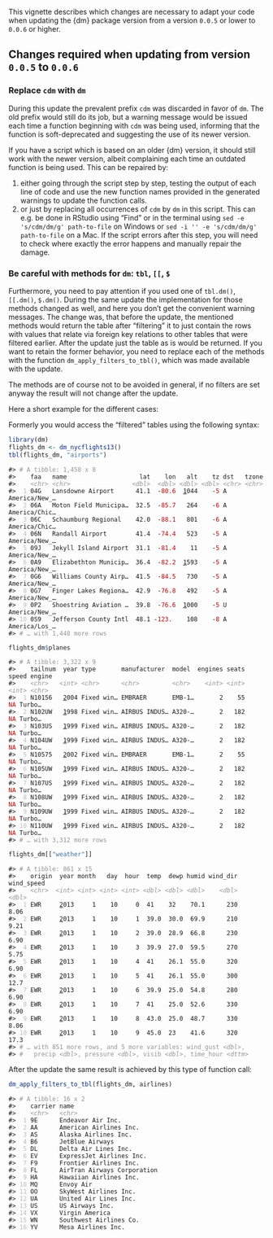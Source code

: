 This vignette describes which changes are necessary to adapt your code
when updating the {dm} package version from a version `0.0.5` or lower
to `0.0.6` or higher.

Changes required when updating from version `0.0.5` to `0.0.6`
--------------------------------------------------------------

### Replace `cdm` with `dm`

During this update the prevalent prefix `cdm` was discarded in favor of
`dm`. The old prefix would still do its job, but a warning message would
be issued each time a function beginning with `cdm` was being used,
informing that the function is soft-deprecated and suggesting the use of
its newer version.

If you have a script which is based on an older {dm} version, it should
still work with the newer version, albeit complaining each time an
outdated function is being used. This can be repaired by:

1.  either going through the script step by step, testing the output of
    each line of code and use the new function names provided in the
    generated warnings to update the function calls.
2.  or just by replacing all occurrences of `cdm` by `dm` in this
    script. This can e.g. be done in RStudio using “Find” or in the
    terminal using `sed -e 's/cdm/dm/g' path-to-file` on Windows or
    `sed -i '' -e 's/cdm/dm/g' path-to-file` on a Mac. If the script
    errors after this step, you will need to check where exactly the
    error happens and manually repair the damage.

### Be careful with methods for `dm`: `tbl`, `[[`, `$`

Furthermore, you need to pay attention if you used one of `tbl.dm()`,
`[[.dm()`, `$.dm()`. During the same update the implementation for those
methods changed as well, and here you don’t get the convenient warning
messages. The change was, that before the update, the mentioned methods
would return the table after “filtering” it to just contain the rows
with values that relate via foreign key relations to other tables that
were filtered earlier. After the update just the table as is would be
returned. If you want to retain the former behavior, you need to replace
each of the methods with the function `dm_apply_filters_to_tbl()`, which
was made available with the update.

The methods are of course not to be avoided in general, if no filters
are set anyway the result will not change after the update.

Here a short example for the different cases:

Formerly you would access the “filtered” tables using the following
syntax:

``` r
library(dm)
flights_dm <- dm_nycflights13()
tbl(flights_dm, "airports")
```

<PRE class="fansi fansi-output"><CODE>#&gt; <span style='color: #949494;'># A tibble: 1,458 x 8</span><span>
#&gt;    faa   name                    lat    lon   alt    tz dst   tzone        
#&gt;    </span><span style='color: #949494;font-style: italic;'>&lt;chr&gt;</span><span> </span><span style='color: #949494;font-style: italic;'>&lt;chr&gt;</span><span>                 </span><span style='color: #949494;font-style: italic;'>&lt;dbl&gt;</span><span>  </span><span style='color: #949494;font-style: italic;'>&lt;dbl&gt;</span><span> </span><span style='color: #949494;font-style: italic;'>&lt;dbl&gt;</span><span> </span><span style='color: #949494;font-style: italic;'>&lt;dbl&gt;</span><span> </span><span style='color: #949494;font-style: italic;'>&lt;chr&gt;</span><span> </span><span style='color: #949494;font-style: italic;'>&lt;chr&gt;</span><span>        
#&gt; </span><span style='color: #BCBCBC;'> 1</span><span> 04G   Lansdowne Airport      41.1  -</span><span style='color: #BB0000;'>80.6</span><span>  </span><span style='text-decoration: underline;'>1</span><span>044    -</span><span style='color: #BB0000;'>5</span><span> A     America/New_…
#&gt; </span><span style='color: #BCBCBC;'> 2</span><span> 06A   Moton Field Municipa…  32.5  -</span><span style='color: #BB0000;'>85.7</span><span>   264    -</span><span style='color: #BB0000;'>6</span><span> A     America/Chic…
#&gt; </span><span style='color: #BCBCBC;'> 3</span><span> 06C   Schaumburg Regional    42.0  -</span><span style='color: #BB0000;'>88.1</span><span>   801    -</span><span style='color: #BB0000;'>6</span><span> A     America/Chic…
#&gt; </span><span style='color: #BCBCBC;'> 4</span><span> 06N   Randall Airport        41.4  -</span><span style='color: #BB0000;'>74.4</span><span>   523    -</span><span style='color: #BB0000;'>5</span><span> A     America/New_…
#&gt; </span><span style='color: #BCBCBC;'> 5</span><span> 09J   Jekyll Island Airport  31.1  -</span><span style='color: #BB0000;'>81.4</span><span>    11    -</span><span style='color: #BB0000;'>5</span><span> A     America/New_…
#&gt; </span><span style='color: #BCBCBC;'> 6</span><span> 0A9   Elizabethton Municip…  36.4  -</span><span style='color: #BB0000;'>82.2</span><span>  </span><span style='text-decoration: underline;'>1</span><span>593    -</span><span style='color: #BB0000;'>5</span><span> A     America/New_…
#&gt; </span><span style='color: #BCBCBC;'> 7</span><span> 0G6   Williams County Airp…  41.5  -</span><span style='color: #BB0000;'>84.5</span><span>   730    -</span><span style='color: #BB0000;'>5</span><span> A     America/New_…
#&gt; </span><span style='color: #BCBCBC;'> 8</span><span> 0G7   Finger Lakes Regiona…  42.9  -</span><span style='color: #BB0000;'>76.8</span><span>   492    -</span><span style='color: #BB0000;'>5</span><span> A     America/New_…
#&gt; </span><span style='color: #BCBCBC;'> 9</span><span> 0P2   Shoestring Aviation …  39.8  -</span><span style='color: #BB0000;'>76.6</span><span>  </span><span style='text-decoration: underline;'>1</span><span>000    -</span><span style='color: #BB0000;'>5</span><span> U     America/New_…
#&gt; </span><span style='color: #BCBCBC;'>10</span><span> 0S9   Jefferson County Intl  48.1 -</span><span style='color: #BB0000;'>123.</span><span>    108    -</span><span style='color: #BB0000;'>8</span><span> A     America/Los_…
#&gt; </span><span style='color: #949494;'># … with 1,448 more rows</span><span>
</span></CODE></PRE>

``` r
flights_dm$planes
```

<PRE class="fansi fansi-output"><CODE>#&gt; <span style='color: #949494;'># A tibble: 3,322 x 9</span><span>
#&gt;    tailnum  year type       manufacturer  model  engines seats speed engine
#&gt;    </span><span style='color: #949494;font-style: italic;'>&lt;chr&gt;</span><span>   </span><span style='color: #949494;font-style: italic;'>&lt;int&gt;</span><span> </span><span style='color: #949494;font-style: italic;'>&lt;chr&gt;</span><span>      </span><span style='color: #949494;font-style: italic;'>&lt;chr&gt;</span><span>         </span><span style='color: #949494;font-style: italic;'>&lt;chr&gt;</span><span>    </span><span style='color: #949494;font-style: italic;'>&lt;int&gt;</span><span> </span><span style='color: #949494;font-style: italic;'>&lt;int&gt;</span><span> </span><span style='color: #949494;font-style: italic;'>&lt;int&gt;</span><span> </span><span style='color: #949494;font-style: italic;'>&lt;chr&gt;</span><span> 
#&gt; </span><span style='color: #BCBCBC;'> 1</span><span> N10156   </span><span style='text-decoration: underline;'>2</span><span>004 Fixed win… EMBRAER       EMB-1…       2    55    </span><span style='color: #BB0000;'>NA</span><span> Turbo…
#&gt; </span><span style='color: #BCBCBC;'> 2</span><span> N102UW   </span><span style='text-decoration: underline;'>1</span><span>998 Fixed win… AIRBUS INDUS… A320-…       2   182    </span><span style='color: #BB0000;'>NA</span><span> Turbo…
#&gt; </span><span style='color: #BCBCBC;'> 3</span><span> N103US   </span><span style='text-decoration: underline;'>1</span><span>999 Fixed win… AIRBUS INDUS… A320-…       2   182    </span><span style='color: #BB0000;'>NA</span><span> Turbo…
#&gt; </span><span style='color: #BCBCBC;'> 4</span><span> N104UW   </span><span style='text-decoration: underline;'>1</span><span>999 Fixed win… AIRBUS INDUS… A320-…       2   182    </span><span style='color: #BB0000;'>NA</span><span> Turbo…
#&gt; </span><span style='color: #BCBCBC;'> 5</span><span> N10575   </span><span style='text-decoration: underline;'>2</span><span>002 Fixed win… EMBRAER       EMB-1…       2    55    </span><span style='color: #BB0000;'>NA</span><span> Turbo…
#&gt; </span><span style='color: #BCBCBC;'> 6</span><span> N105UW   </span><span style='text-decoration: underline;'>1</span><span>999 Fixed win… AIRBUS INDUS… A320-…       2   182    </span><span style='color: #BB0000;'>NA</span><span> Turbo…
#&gt; </span><span style='color: #BCBCBC;'> 7</span><span> N107US   </span><span style='text-decoration: underline;'>1</span><span>999 Fixed win… AIRBUS INDUS… A320-…       2   182    </span><span style='color: #BB0000;'>NA</span><span> Turbo…
#&gt; </span><span style='color: #BCBCBC;'> 8</span><span> N108UW   </span><span style='text-decoration: underline;'>1</span><span>999 Fixed win… AIRBUS INDUS… A320-…       2   182    </span><span style='color: #BB0000;'>NA</span><span> Turbo…
#&gt; </span><span style='color: #BCBCBC;'> 9</span><span> N109UW   </span><span style='text-decoration: underline;'>1</span><span>999 Fixed win… AIRBUS INDUS… A320-…       2   182    </span><span style='color: #BB0000;'>NA</span><span> Turbo…
#&gt; </span><span style='color: #BCBCBC;'>10</span><span> N110UW   </span><span style='text-decoration: underline;'>1</span><span>999 Fixed win… AIRBUS INDUS… A320-…       2   182    </span><span style='color: #BB0000;'>NA</span><span> Turbo…
#&gt; </span><span style='color: #949494;'># … with 3,312 more rows</span><span>
</span></CODE></PRE>

``` r
flights_dm[["weather"]]
```

<PRE class="fansi fansi-output"><CODE>#&gt; <span style='color: #949494;'># A tibble: 861 x 15</span><span>
#&gt;    origin  year month   day  hour  temp  dewp humid wind_dir wind_speed
#&gt;    </span><span style='color: #949494;font-style: italic;'>&lt;chr&gt;</span><span>  </span><span style='color: #949494;font-style: italic;'>&lt;int&gt;</span><span> </span><span style='color: #949494;font-style: italic;'>&lt;int&gt;</span><span> </span><span style='color: #949494;font-style: italic;'>&lt;int&gt;</span><span> </span><span style='color: #949494;font-style: italic;'>&lt;int&gt;</span><span> </span><span style='color: #949494;font-style: italic;'>&lt;dbl&gt;</span><span> </span><span style='color: #949494;font-style: italic;'>&lt;dbl&gt;</span><span> </span><span style='color: #949494;font-style: italic;'>&lt;dbl&gt;</span><span>    </span><span style='color: #949494;font-style: italic;'>&lt;dbl&gt;</span><span>      </span><span style='color: #949494;font-style: italic;'>&lt;dbl&gt;</span><span>
#&gt; </span><span style='color: #BCBCBC;'> 1</span><span> EWR     </span><span style='text-decoration: underline;'>2</span><span>013     1    10     0  41    32    70.1      230       8.06
#&gt; </span><span style='color: #BCBCBC;'> 2</span><span> EWR     </span><span style='text-decoration: underline;'>2</span><span>013     1    10     1  39.0  30.0  69.9      210       9.21
#&gt; </span><span style='color: #BCBCBC;'> 3</span><span> EWR     </span><span style='text-decoration: underline;'>2</span><span>013     1    10     2  39.0  28.9  66.8      230       6.90
#&gt; </span><span style='color: #BCBCBC;'> 4</span><span> EWR     </span><span style='text-decoration: underline;'>2</span><span>013     1    10     3  39.9  27.0  59.5      270       5.75
#&gt; </span><span style='color: #BCBCBC;'> 5</span><span> EWR     </span><span style='text-decoration: underline;'>2</span><span>013     1    10     4  41    26.1  55.0      320       6.90
#&gt; </span><span style='color: #BCBCBC;'> 6</span><span> EWR     </span><span style='text-decoration: underline;'>2</span><span>013     1    10     5  41    26.1  55.0      300      12.7 
#&gt; </span><span style='color: #BCBCBC;'> 7</span><span> EWR     </span><span style='text-decoration: underline;'>2</span><span>013     1    10     6  39.9  25.0  54.8      280       6.90
#&gt; </span><span style='color: #BCBCBC;'> 8</span><span> EWR     </span><span style='text-decoration: underline;'>2</span><span>013     1    10     7  41    25.0  52.6      330       6.90
#&gt; </span><span style='color: #BCBCBC;'> 9</span><span> EWR     </span><span style='text-decoration: underline;'>2</span><span>013     1    10     8  43.0  25.0  48.7      330       8.06
#&gt; </span><span style='color: #BCBCBC;'>10</span><span> EWR     </span><span style='text-decoration: underline;'>2</span><span>013     1    10     9  45.0  23    41.6      320      17.3 
#&gt; </span><span style='color: #949494;'># … with 851 more rows, and 5 more variables: wind_gust </span><span style='color: #949494;font-style: italic;'>&lt;dbl&gt;</span><span style='color: #949494;'>,</span><span>
#&gt; </span><span style='color: #949494;'>#   precip </span><span style='color: #949494;font-style: italic;'>&lt;dbl&gt;</span><span style='color: #949494;'>, pressure </span><span style='color: #949494;font-style: italic;'>&lt;dbl&gt;</span><span style='color: #949494;'>, visib </span><span style='color: #949494;font-style: italic;'>&lt;dbl&gt;</span><span style='color: #949494;'>, time_hour </span><span style='color: #949494;font-style: italic;'>&lt;dttm&gt;</span><span>
</span></CODE></PRE>

After the update the same result is achieved by this type of function
call:

``` r
dm_apply_filters_to_tbl(flights_dm, airlines)
```

<PRE class="fansi fansi-output"><CODE>#&gt; <span style='color: #949494;'># A tibble: 16 x 2</span><span>
#&gt;    carrier name                       
#&gt;    </span><span style='color: #949494;font-style: italic;'>&lt;chr&gt;</span><span>   </span><span style='color: #949494;font-style: italic;'>&lt;chr&gt;</span><span>                      
#&gt; </span><span style='color: #BCBCBC;'> 1</span><span> 9E      Endeavor Air Inc.          
#&gt; </span><span style='color: #BCBCBC;'> 2</span><span> AA      American Airlines Inc.     
#&gt; </span><span style='color: #BCBCBC;'> 3</span><span> AS      Alaska Airlines Inc.       
#&gt; </span><span style='color: #BCBCBC;'> 4</span><span> B6      JetBlue Airways            
#&gt; </span><span style='color: #BCBCBC;'> 5</span><span> DL      Delta Air Lines Inc.       
#&gt; </span><span style='color: #BCBCBC;'> 6</span><span> EV      ExpressJet Airlines Inc.   
#&gt; </span><span style='color: #BCBCBC;'> 7</span><span> F9      Frontier Airlines Inc.     
#&gt; </span><span style='color: #BCBCBC;'> 8</span><span> FL      AirTran Airways Corporation
#&gt; </span><span style='color: #BCBCBC;'> 9</span><span> HA      Hawaiian Airlines Inc.     
#&gt; </span><span style='color: #BCBCBC;'>10</span><span> MQ      Envoy Air                  
#&gt; </span><span style='color: #BCBCBC;'>11</span><span> OO      SkyWest Airlines Inc.      
#&gt; </span><span style='color: #BCBCBC;'>12</span><span> UA      United Air Lines Inc.      
#&gt; </span><span style='color: #BCBCBC;'>13</span><span> US      US Airways Inc.            
#&gt; </span><span style='color: #BCBCBC;'>14</span><span> VX      Virgin America             
#&gt; </span><span style='color: #BCBCBC;'>15</span><span> WN      Southwest Airlines Co.     
#&gt; </span><span style='color: #BCBCBC;'>16</span><span> YV      Mesa Airlines Inc.
</span></CODE></PRE>
